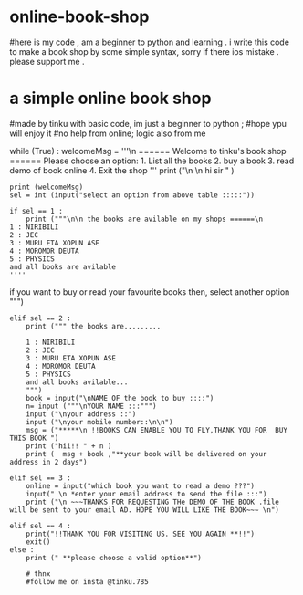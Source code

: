 # online-book-shop
#here is my code , am a beginner  to python and learning . i write this code to make a book shop by some simple syntax, sorry if there ios mistake . please support me .
# a simple online book shop
 #made by tinku with basic code, im just a beginner to python ;
 #hope ypu will enjoy it
 #no help from online; logic also from me


while (True) :
    welcomeMsg = '''\n ====== Welcome to tinku's book shop ======
            Please choose an option:
            1. List all the books
            2. buy a book
            3. read demo of book online
            4. Exit the shop
            ''' 
    print ("\n \n hi sir " )

    print (welcomeMsg)
    sel = int (input("select an option from above table :::::"))

    if sel == 1 :
        print ("""\n\n the books are avilable on my shops ======\n
    1 : NIRIBILI
    2 : JEC
    3 : MURU ETA XOPUN ASE
    4 : MOROMOR DEUTA
    5 : PHYSICS 
    and all books are avilable
    ''''
if you want to buy or read your favourite books then, select another option
    """)

    elif sel == 2 :
        print (""" the books are.........
        
        1 : NIRIBILI
        2 : JEC
        3 : MURU ETA XOPUN ASE
        4 : MOROMOR DEUTA
        5 : PHYSICS
        and all books avilable...
        """)
        book = input("\nNAME OF the book to buy ::::")
        n= input ("""\nYOUR NAME :::""")
        input ("\nyour address ::")
        input ("\nyour mobile number::\n\n")
        msg = ("*****\n !!BOOKS CAN ENABLE YOU TO FLY,THANK YOU FOR  BUY THIS BOOK ")
        print ("hii!! " + n )
        print (  msg + book ,"**your book will be delivered on your address in 2 days")

    elif sel == 3 :
        online = input("which book you want to read a demo ???")
        input(" \n *enter your email address to send the file :::")
        print ("\n ~~~THANKS FOR REQUESTING THe DEMO OF THE BOOK .file will be sent to your email AD. HOPE YOU WILL LIKE THE BOOK~~~ \n")

    elif sel == 4 :
        print("!!THANK YOU FOR VISITING US. SEE YOU AGAIN **!!")
        exit()
    else :
        print (" **please choose a valid option**")

        # thnx
        #follow me on insta @tinku.785
